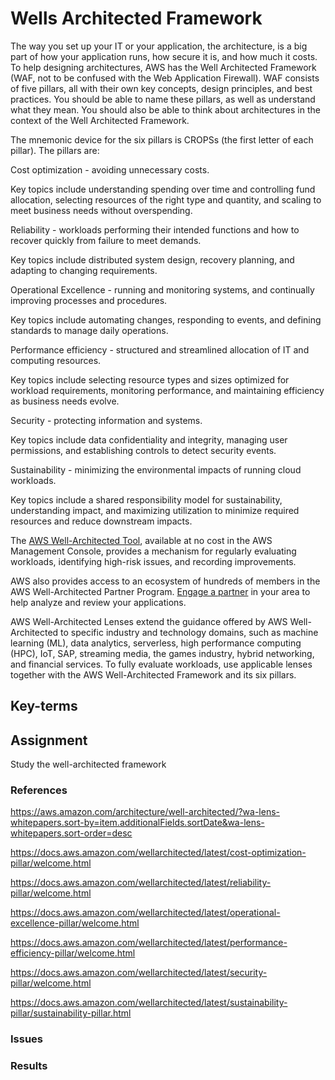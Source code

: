 # Wells Architected Framework
The way you set up your IT or your application, the architecture, is a big part of how your application runs, how secure it is, and how much it costs. To help designing architectures, AWS has the Well Architected Framework (WAF, not to be confused with the Web Application Firewall).
WAF consists of five pillars, all with their own key concepts, design principles, and best practices. You should be able to name these pillars, as well as understand what they mean. You should also be able to think about architectures in the context of the Well Architected Framework.

The mnemonic device for the six pillars is CROPSs (the first letter of each pillar). The pillars are:

Cost optimization - avoiding unnecessary costs. 

Key topics include understanding spending over time and controlling fund allocation, selecting resources of the right type and quantity, and scaling to meet business needs without overspending.

Reliability - workloads performing their intended functions and how to recover quickly from failure to meet demands. 

Key topics include distributed system design, recovery planning, and adapting to changing requirements.

Operational Excellence - running and monitoring systems, and continually improving processes and procedures. 

Key topics include automating changes, responding to events, and defining standards to manage daily operations.

Performance efficiency - structured and streamlined allocation of IT and computing resources. 

Key topics include selecting resource types and sizes optimized for workload requirements, monitoring performance, and maintaining efficiency as business needs evolve.

Security - protecting information and systems. 

Key topics include data confidentiality and integrity, managing user permissions, and establishing controls to detect security events.

Sustainability - minimizing the environmental impacts of running cloud workloads. 

Key topics include a shared responsibility model for sustainability, understanding impact, and maximizing utilization to minimize required resources and reduce downstream impacts. 

The [AWS Well-Architected Tool](https://console.aws.amazon.com/wellarchitected), available at no cost in the AWS Management Console, provides a mechanism for regularly evaluating workloads, identifying high-risk issues, and recording improvements.

AWS also provides access to an ecosystem of hundreds of members in the AWS Well-Architected Partner Program. [Engage a partner](https://aws.amazon.com/partners/find/results/?facets=%27Program+%3A+Well+Architected%27&size=10&start=0&sort=Relevance&view=Grid) in your area to help analyze and review your applications.

AWS Well-Architected Lenses extend the guidance offered by AWS Well-Architected to specific industry and technology domains, such as machine learning (ML), data analytics, serverless, high performance computing (HPC), IoT, SAP, streaming media, the games industry, hybrid networking, and financial services. To fully evaluate workloads, use applicable lenses together with the AWS Well-Architected Framework and its six pillars.


## Key-terms


## Assignment
Study the well-architected framework

### References
https://aws.amazon.com/architecture/well-architected/?wa-lens-whitepapers.sort-by=item.additionalFields.sortDate&wa-lens-whitepapers.sort-order=desc

https://docs.aws.amazon.com/wellarchitected/latest/cost-optimization-pillar/welcome.html

https://docs.aws.amazon.com/wellarchitected/latest/reliability-pillar/welcome.html

https://docs.aws.amazon.com/wellarchitected/latest/operational-excellence-pillar/welcome.html

https://docs.aws.amazon.com/wellarchitected/latest/performance-efficiency-pillar/welcome.html

https://docs.aws.amazon.com/wellarchitected/latest/security-pillar/welcome.html

https://docs.aws.amazon.com/wellarchitected/latest/sustainability-pillar/sustainability-pillar.html



### Issues


### Results
